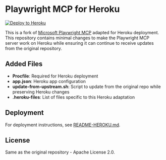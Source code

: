 # Playwright MCP for Heroku

[![Deploy to Heroku](https://www.herokucdn.com/deploy/button.svg)](https://heroku.com/deploy?template=https://github.com/dsouza-anush/playwright-mcp-heroku)

This is a fork of [Microsoft Playwright MCP](https://github.com/microsoft/playwright-mcp) adapted for Heroku deployment. This repository contains minimal changes to make the Playwright MCP server work on Heroku while ensuring it can continue to receive updates from the original repository.

## Added Files

- **Procfile**: Required for Heroku deployment
- **app.json**: Heroku app configuration
- **update-from-upstream.sh**: Script to update from the original repo while preserving Heroku changes
- **.heroku-files**: List of files specific to this Heroku adaptation

## Deployment

For deployment instructions, see [README-HEROKU.md](README-HEROKU.md).

## License

Same as the original repository - Apache License 2.0.